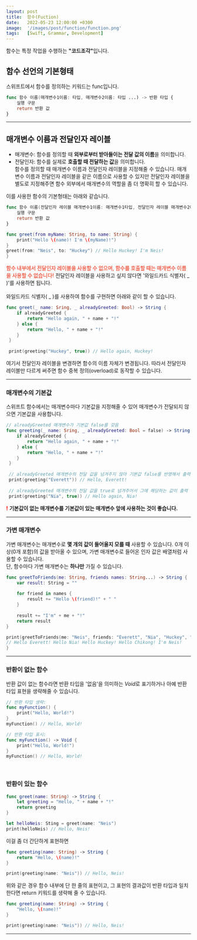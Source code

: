 ```yaml
---
layout: post
title:  함수(Fuction)
date:   2022-05-23 12:00:00 +0300
image:  '/images/post/function/function.png'
tags:   [Swift, Grammar, Development]
---
```

함수는 특정 작업을 수행하는 <b>"코드조각"</b>입니다.

## 함수 선언의 기본형태
스위프트에서 함수를 정의하는 키워드는 func입니다.
```swift
func 함수 이름(매개변수1이름: 타입, 매개변수2이름: 타입 ...) -> 반환 타입 {
	실행 구문
    return 반환 값
}
```

***

## 매개변수 이름과 전달인자 레이블
* 매개변수: 함수를 정의할 때 <b>외부로부터 받아들이는 전달 값의 이름</b>을 의미합니다.
* 전달인자: 함수를 실제로 <b>호출할 때 전달하는 값</b>을 의미합니다. <br/>
함수를 정의할 때 매개변수 이름과 전달인자 레이블을 지정해줄 수 있습니다. 매개변수 이름과 전달인자 레이블을 같은 이름으로 사용할 수 있지만 전달인자 레이블을 별도로 지정해주면 함수 외부에서 매개변수의 역할을 좀 더 명확히 할 수 있습니다.

이를 사용한 함수의 기본형태는 아래와 같습니다.

```swift
func 함수 이름(전달인자 레이블 매개변수1이름: 매개변수1타입, 전달인자 레이블 매개변수2이름: 매개변수2타입 ...) -> 반환 타입 {
	실행 구문
    return 반환 값
}
```
```swift
func greet(from myName: String, to name: String) {
	print("Hello \(name)! I'm \(myName)!")
}
greet(from: "Neis", to: "Huckey") // Hello Huckey! I'm Neis!
}
```
<b style="color: #F06450">함수 내부에서 전달인자 레이블을 사용할 수 없으며, 함수를 호출할 때는 매개변수 이름을 사용할 수 없습니다!</b>
전달인자 레이블을 사용하고 싶지 않다면 '와일드카드 식별자( _ )'를 사용하면 됩니다. <br/><br/>
와일드카드 식별자( _ )를 사용하여 함수를 구현하면 아래와 같이 할 수 있습니다.

```swift
func greet(_ name: Sring, _ alreadyGreeted: Bool) -> String {
	if alreadyGreeted {
    	return "Hello again, " + name + "!"
    } else {
    	return "Hello, " + name + "!"
    }
 }
 
 print(greeting("Huckey", true)) // Hello again, Huckey!
```
여기서 전달인자 레이블을 변경하면 함수의 이름 자체가 변경됩니다. 따라서 전달인자 레이블만 다르게 써주면 함수 중복 정의(overload)로 동작할 수 있습니다.
<br/>

***

### 매개변수의 기본값
스위프트 함수에서는 매개변수마다 기본값을 지정해줄 수 있어 매개변수가 전달되지 않으면 기본값을 사용합니다.

```swift
// alreadyGreeted 매개변수가 기본값 false를 갖음
func greeting(_ name: Sring, _ alreadyGreeted: Bool = false) -> String {
	if alreadyGreeted {
    	return "Hello again, " + name + "!"
    } else {
    	return "Hello, " + name + "!"
    }
 }
 
 // alreadyGreeted 매개변수의 전달 값을 넘겨주지 않아 기본값 false를 반영해서 출력
 print(greeting("Everett")) // Hello, Everett!
 
 // alreadyGreeted 매개변수의 전달 값을 true로 넘겨주어서 그에 해당하는 값이 출력
 print(greeting("Nia", true)) // Hello again, Nia!
```
<b style="color: red">!</b> <b>기본값이 없는 매개변수를 기본값이 있는 매개변수 앞에 사용하는 것이 좋습니다.</b>

***

### 가변 매개변수
가변 매개변수는 매개변수로 <b>몇 개의 값이 들어올지 모를 때</b> 사용할 수 있습니다.
0개 이상(0개 포함)의 값을 받아올 수 있으며, 가변 매개변수로 들어온 인자 값은 배열처럼 사용할 수 있습니다.<br/>
단, 함수마다 가변 매개변수는 <b>하나만</b> 가질 수 있습니다.

```swift
func greetToFriends(me: String, friends names: String...) -> String {
	var result: String = ""
    
    for friend in names {
    	result += "Hello \(friend)!" + " "
    }
    
    result += "I'm" + me + "!"
    return result
}

print(greetToFriends(me: "Neis", friends: "Everett", "Nia", "Huckey", "Chikong"))
// Hello Everett! Hello Nia! Hello Huckey! Hello Chikong! I'm Neis!
}
```

***

### 반환이 없는 함수
반환 값이 없는 함수라면 반환 타입을 '없음'을 의미하는 *Void*로 표기하거나 아예 반환 타입 표현을 생략해줄 수 있습니다.
```swift
// 반환 타입 생략:
func myFunction() {
	print("Hello, World!")
}
myFunction() // Hello, World!

// 반환 타입 표시:
func myFunction() -> Void {
	print("Hello, World!")
}
myFunction() // Hello, World!
```
<br/>

### 반환이 있는 함수
```swift
func greet(name: String) -> String {
	let greeting = "Hello, " + name + "!"
    return greeting
}

let helloNeis: Sting = greet(name: "Neis")
print(helloNeis) // Hello, Neis!
```
이걸 좀 더 간단하게 표현하면
```swift
func greeting(name: String) -> String {
	return "Hello, \(name)!"
}

print(greeting(name: "Neis")) // Hello, Neis!
```
위와 같은 경우 함수 내부에 단 한 줄의 표현이고, 그 표현의 결과값이 반환 타입과 일치한다면 return 키워드를 생략해 줄 수 있습니다.
```swift
func greeting(name: String) -> String {
	"Hello, \(name)!"
}

print(greeting(name: "Neis")) // Hello, Neis!
```

***